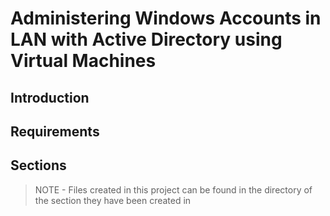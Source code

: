 # Administering Windows Accounts in LAN with Active Directory using Virtual Machines

## Introduction

## Requirements

## Sections

> NOTE - Files created in this project can be found in the directory of the section they have been created in
